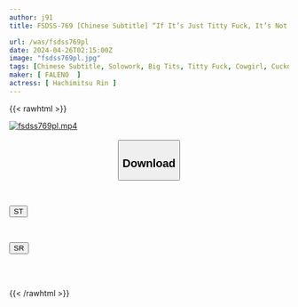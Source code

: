 ```yaml
---
author: j91
title: FSDSS-769 [Chinese Subtitle] “If It’s Just Titty Fuck, It’s Not Cheating, Right? ”Rin Yamitsu Was Tortured By Her Sister With The Most Pleasant Titty Fuck While She Was Forbidden To Masturbate, And She Kept Ejaculating In An Endless Loop Of Ejaculation Management For 7 Days.

url: /was/fsdss769pl
date: 2024-04-26T02:15:00Z
image: "fsdss769pl.jpg"
tags: [Chinese Subtitle, Solowork, Big Tits, Titty Fuck, Cowgirl, Cuckold	]
maker: [ FALENO  ]
actress: [ Hachimitsu Rin ]
---
```



{{< rawhtml >}}

<div class="video" data-videoid="39bbBBqJVLsdmor">
    <a href="javascript:;">
        <img src="/was/fsdss769pl/fsdss769pl.jpg" width="WIDTH" height="HEIGHT" alt="fsdss769pl.mp4" loading="lazy">
    </a>
</div>

<script type="text/javascript" src="https://j91.asia/asset/on-demand-st.js"></script>

<br>
  <link rel="stylesheet" href="https://j91.asia/asset/bs5.css">
  
  <center>
  <button class="btn btn-primary" type="button" data-bs-toggle="collapse" data-bs-target=".multi-collapse" aria-expanded="false" aria-controls="multiCollapseExample1 multiCollapseExample2"><h2>Download</h2></button></center>
</p>
<div class="row">
  <div class="col">
    <div class="collapse multi-collapse" id="multiCollapseExample1">
      <div class="card card-body">
	      	      <br>
<div class="buttons">  
<p><a href="https://streamtape.to/v/39bbBBqJVLsdmor" target="_blank"><button class="btn-hover color-3"><i class="fa fa-download"></i> ST</button></a></p></div>
    </div>
  </div>
</div>
  <div class="col">
    <div class="collapse multi-collapse" id="multiCollapseExample2">
      <div class="card card-body">
	      <br>
<div class="buttons">
<p><a href="https://rubystm.com/wwse81txmvas" target="_blank"><button class="btn-hover color-9"><i class="fa fa-download"></i> SR</button></a></p></div>
<br><br>
      </div>
    </div>
  </div>
</div>

{{< /rawhtml >}}